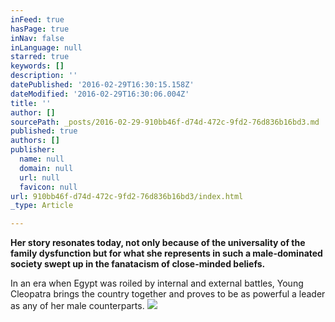 ```yaml
---
inFeed: true
hasPage: true
inNav: false
inLanguage: null
starred: true
keywords: []
description: ''
datePublished: '2016-02-29T16:30:15.158Z'
dateModified: '2016-02-29T16:30:06.004Z'
title: ''
author: []
sourcePath: _posts/2016-02-29-910bb46f-d74d-472c-9fd2-76d836b16bd3.md
published: true
authors: []
publisher:
  name: null
  domain: null
  url: null
  favicon: null
url: 910bb46f-d74d-472c-9fd2-76d836b16bd3/index.html
_type: Article

---
```

**Her story resonates today, not only because of the universality of the family dysfunction but for what she represents in such a male-dominated society swept up in the fanatacism of close-minded beliefs.**

In an era when Egypt was roiled by internal and external battles, Young Cleopatra brings the country together and proves to be as powerful a leader as any of her male counterparts.
![](https://the-grid-user-content.s3-us-west-2.amazonaws.com/88b925d7-6f7b-4684-83b3-4842fc02c14a.JPG)
